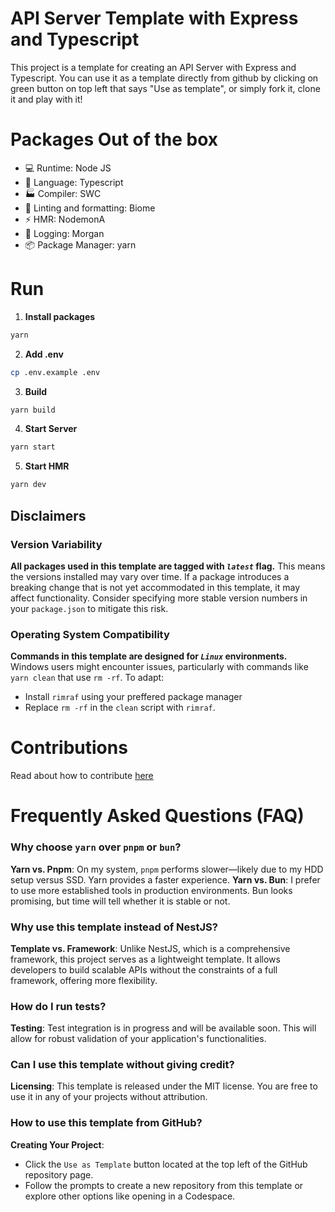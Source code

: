 # API Server Template with Express and Typescript

This project is a template for creating an API Server with Express and Typescript. You can use it as a template directly from github by clicking on green button on top left that says "Use as template", or simply fork it, clone it and play with it!

# Packages Out of the box
- 💻 Runtime: Node JS
- 💬 Language: Typescript 
- 🏭 Compiler: SWC
- 🧹 Linting and formatting: Biome
- ⚡ HMR: NodemonA
- 📝 Logging: Morgan
- 📦 Package Manager: yarn

# Run

1. **Install packages**
```bash
yarn
```

2. **Add .env**

```bash
cp .env.example .env
```

3. **Build**
```bash
yarn build
```

4. **Start Server**
```bash
yarn start
```

5. **Start HMR**

```bash
yarn dev
```


## Disclaimers

### Version Variability

**All packages used in this template are tagged with *`latest`* flag.** This means the versions installed may vary over time. If a package introduces a breaking change that is not yet accommodated in this template, it may affect functionality. Consider specifying more stable version numbers in your `package.json` to mitigate this risk.

### Operating System Compatibility
**Commands in this template are designed for *`Linux`* environments.** Windows users might encounter issues, particularly with commands like `yarn clean` that use `rm -rf`. To adapt:
- Install `rimraf` using your preffered package manager
- Replace `rm -rf` in the `clean` script with `rimraf`.


# Contributions
Read about how to contribute [here](https://github.com/suparthghimire/Express-API-Typescript-Template/blob/main/CONTRIBUTING.md)

# Frequently Asked Questions (FAQ)

### Why choose `yarn` over `pnpm` or `bun`?
**Yarn vs. Pnpm**: On my system, `pnpm` performs slower—likely due to my HDD setup versus SSD. Yarn provides a faster experience.
**Yarn vs. Bun**: I prefer to use more established tools in production environments. Bun looks promising, but time will tell whether it is stable or not.

### Why use this template instead of NestJS?
**Template vs. Framework**: Unlike NestJS, which is a comprehensive framework, this project serves as a lightweight template. It allows developers to build scalable APIs without the constraints of a full framework, offering more flexibility.

### How do I run tests?
**Testing**: Test integration is in progress and will be available soon. This will allow for robust validation of your application's functionalities.

### Can I use this template without giving credit?
**Licensing**: This template is released under the MIT license. You are free to use it in any of your projects without attribution.

### How to use this template from GitHub?
**Creating Your Project**:
- Click the `Use as Template` button located at the top left of the GitHub repository page.
- Follow the prompts to create a new repository from this template or explore other options like opening in a Codespace.


